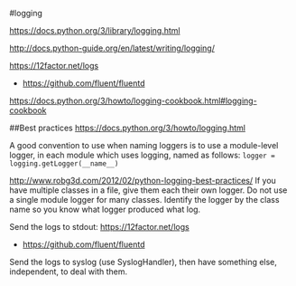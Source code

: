 #logging

https://docs.python.org/3/library/logging.html

http://docs.python-guide.org/en/latest/writing/logging/

https://12factor.net/logs
* https://github.com/fluent/fluentd

https://docs.python.org/3/howto/logging-cookbook.html#logging-cookbook

##Best practices
https://docs.python.org/3/howto/logging.html

A good convention to use when naming loggers is to use a module-level logger, in each module which uses logging, named as follows:
`logger = logging.getLogger(__name__)`

http://www.robg3d.com/2012/02/python-logging-best-practices/
If you have multiple classes in a file, give them each their own logger. Do not use a single module logger for many classes. 
Identify the logger by the class name so you know what logger produced what log.

Send the logs to stdout:
https://12factor.net/logs
* https://github.com/fluent/fluentd

Send the logs to syslog (use SyslogHandler), then have something else, independent, to deal with them.